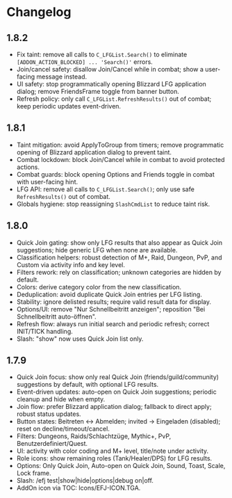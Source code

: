 # Changelog

## 1.8.2
- Fix taint: remove all calls to `C_LFGList.Search()` to eliminate `[ADDON_ACTION_BLOCKED] ... 'Search()'` errors.
- Join/cancel safety: disallow Join/Cancel while in combat; show a user-facing message instead.
- UI safety: stop programmatically opening Blizzard LFG application dialog; remove FriendsFrame toggle from banner button.
- Refresh policy: only call `C_LFGList.RefreshResults()` out of combat; keep periodic updates event-driven.

## 1.8.1
- Taint mitigation: avoid ApplyToGroup from timers; remove programmatic opening of Blizzard application dialog to prevent taint.
- Combat lockdown: block Join/Cancel while in combat to avoid protected actions.
- Combat guards: block opening Options and Friends toggle in combat with user-facing hint.
- LFG API: remove all calls to `C_LFGList.Search()`; only use safe `RefreshResults()` out of combat.
- Globals hygiene: stop reassigning `SlashCmdList` to reduce taint risk.

## 1.8.0
- Quick Join gating: show only LFG results that also appear as Quick Join suggestions; hide generic LFG when none are available.
- Classification helpers: robust detection of M+, Raid, Dungeon, PvP, and Custom via activity info and key level.
- Filters rework: rely on classification; unknown categories are hidden by default.
- Colors: derive category color from the new classification.
- Deduplication: avoid duplicate Quick Join entries per LFG listing.
- Stability: ignore delisted results; require valid result data for display.
- Options/UI: remove "Nur Schnellbeitritt anzeigen"; reposition "Bei Schnellbeitritt auto-öffnen".
- Refresh flow: always run initial search and periodic refresh; correct INIT/TICK handling.
- Slash: "show" now uses Quick Join list only.

## 1.7.9
- Quick Join focus: show only real Quick Join (friends/guild/community) suggestions by default, with optional LFG results.
- Event-driven updates: auto-open on Quick Join suggestions; periodic cleanup and hide when empty.
- Join flow: prefer Blizzard application dialog; fallback to direct apply; robust status updates.
- Button states: Beitreten ↔ Abmelden; invited → Eingeladen (disabled); reset on decline/timeout/cancel.
- Filters: Dungeons, Raids/Schlachtzüge, Mythic+, PvP, Benutzerdefiniert/Quest.
- UI: activity with color coding and M+ level, title/note under activity.
- Role icons: show remaining roles (Tank/Healer/DPS) for LFG results.
- Options: Only Quick Join, Auto-open on Quick Join, Sound, Toast, Scale, Lock frame.
- Slash: /efj test|show|hide|options|debug on|off.
- AddOn icon via TOC: Icons/EFJ-ICON.TGA.
